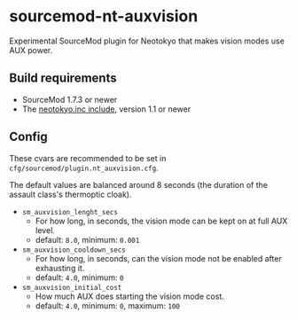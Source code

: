 # sourcemod-nt-auxvision
Experimental SourceMod plugin for Neotokyo that makes vision modes use AUX power.

## Build requirements
* SourceMod 1.7.3 or newer
* The [neotokyo.inc include](https://github.com/softashell/sourcemod-nt-include/blob/master/scripting/include/neotokyo.inc), version 1.1 or newer

## Config
These cvars are recommended to be set in `cfg/sourcemod/plugin.nt_auxvision.cfg`.

The default values are balanced around 8 seconds (the duration of the assault class's thermoptic cloak).

* `sm_auxvision_lenght_secs`
  * For how long, in seconds, the vision mode can be kept on at full AUX level.
  * default: `8.0`, minimum: `0.001`
* `sm_auxvision_cooldown_secs`
  * For how long, in seconds, can the vision mode not be enabled after exhausting it.
  * default: `4.0`, minimum: `0`
* `sm_auxvision_initial_cost`
  * How much AUX does starting the vision mode cost.
  * default: `4.0`, minimum: `0`, maximum: `100`
